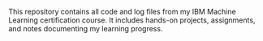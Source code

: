 This repository contains all code and log files from my IBM Machine Learning certification course. It includes hands-on projects, assignments, and notes documenting my learning progress.

